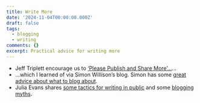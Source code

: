 ```yaml
---
title: Write More
date: '2024-11-04T00:00:00.000Z'
draft: false
tags:
  - blogging
  - writing
comments: {}
excerpt: Practical advice for writing more
---
```

- Jeff Triplett encourage us to [‘Please Publish and Share More’...](https://micro.webology.dev/2024/11/02/please-publish-and.html)...
- ...which I learned of via Simon Willison’s blog. Simon has some [great advice about what to blog about](https://simonwillison.net/2022/Nov/6/what-to-blog-about/).
- Julia Evans shares [some tactics for writing in public](https://jvns.ca/blog/2023/08/07/tactics-for-writing-in-public/) and some [blogging myths](https://jvns.ca/blog/2023/06/05/some-blogging-myths/).


